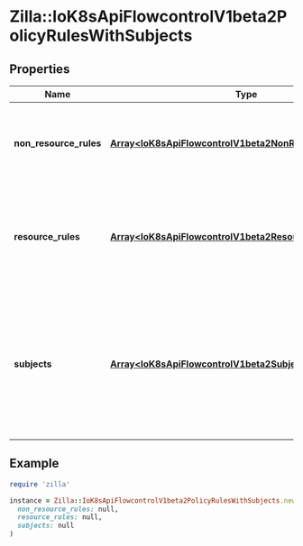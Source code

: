 # Zilla::IoK8sApiFlowcontrolV1beta2PolicyRulesWithSubjects

## Properties

| Name | Type | Description | Notes |
| ---- | ---- | ----------- | ----- |
| **non_resource_rules** | [**Array&lt;IoK8sApiFlowcontrolV1beta2NonResourcePolicyRule&gt;**](IoK8sApiFlowcontrolV1beta2NonResourcePolicyRule.md) | &#x60;nonResourceRules&#x60; is a list of NonResourcePolicyRules that identify matching requests according to their verb and the target non-resource URL. | [optional] |
| **resource_rules** | [**Array&lt;IoK8sApiFlowcontrolV1beta2ResourcePolicyRule&gt;**](IoK8sApiFlowcontrolV1beta2ResourcePolicyRule.md) | &#x60;resourceRules&#x60; is a slice of ResourcePolicyRules that identify matching requests according to their verb and the target resource. At least one of &#x60;resourceRules&#x60; and &#x60;nonResourceRules&#x60; has to be non-empty. | [optional] |
| **subjects** | [**Array&lt;IoK8sApiFlowcontrolV1beta2Subject&gt;**](IoK8sApiFlowcontrolV1beta2Subject.md) | subjects is the list of normal user, serviceaccount, or group that this rule cares about. There must be at least one member in this slice. A slice that includes both the system:authenticated and system:unauthenticated user groups matches every request. Required. |  |

## Example

```ruby
require 'zilla'

instance = Zilla::IoK8sApiFlowcontrolV1beta2PolicyRulesWithSubjects.new(
  non_resource_rules: null,
  resource_rules: null,
  subjects: null
)
```

